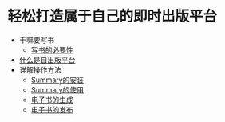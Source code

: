 # 轻松打造属于自己的即时出版平台

- 干嘛要写书
  - [写书的必要性](/1-干嘛要写书/写书的必要性/readme.md)
- [什么是自出版平台](/2-什么是自出版平台/readme.md)
- 详解操作方法
    * [Summary的安装](/3-详解操作方法/1-Summary的安装.md)
    * [Summary的使用](/3-详解操作方法/2-Summary的使用.md)
    * [电子书的生成](/3-详解操作方法/3-电子书的生成.md)
    * [电子书的发布](/3-详解操作方法/4-电子书的发布.md)
